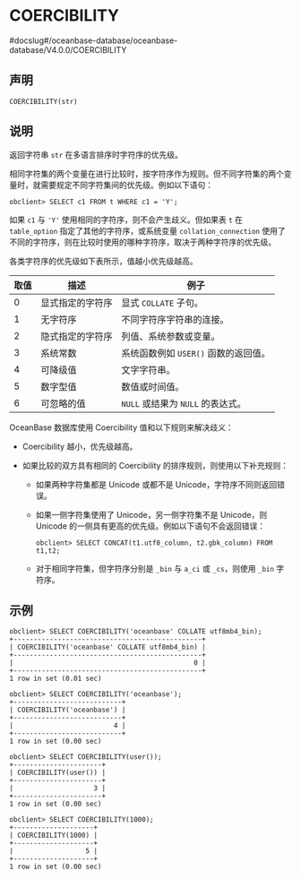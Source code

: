 COERCIBILITY 
=================================
#docslug#/oceanbase-database/oceanbase-database/V4.0.0/COERCIBILITY


声明 
-----------------------

```unknow
COERCIBILITY(str)
```



说明 
-----------------------

返回字符串 `str` 在多语言排序时字符序的优先级。

相同字符集的两个变量在进行比较时，按字符序作为规则。但不同字符集的两个变量时，就需要规定不同字符集间的优先级。例如以下语句：

```unknow
obclient> SELECT c1 FROM t WHERE c1 = 'Y';
```



如果 `c1` 与 `'Y'` 使用相同的字符序，则不会产生歧义。但如果表 `t` 在 `table_option` 指定了其他的字符序，或系统变量 `collation_connection` 使用了不同的字符序，则在比较时使用的哪种字符序，取决于两种字符序的优先级。

各类字符序的优先级如下表所示，值越小优先级越高。


| 取值 |    描述    |            例子            |
|----|----------|--------------------------|
| 0  | 显式指定的字符序 | 显式 `COLLATE` 子句。         |
| 1  | 无字符序     | 不同字符序字符串的连接。             |
| 2  | 隐式指定的字符序 | 列值、系统参数或变量。              |
| 3  | 系统常数     | 系统函数例如 `USER()` 函数的返回值。  |
| 4  | 可降级值     | 文字字符串。                   |
| 5  | 数字型值     | 数值或时间值。                  |
| 6  | 可忽略的值    | `NULL` 或结果为 `NULL` 的表达式。 |



OceanBase 数据库使用 Coercibility 值和以下规则来解决歧义：

* Coercibility 越小，优先级越高。

  

* 如果比较的双方具有相同的 Coercibility 的排序规则，则使用以下补充规则：

  * 如果两种字符集都是 Unicode 或都不是 Unicode，字符序不同则返回错误。

    
  
  * 如果一侧字符集使用了 Unicode，另一侧字符集不是 Unicode，则 Unicode 的一侧具有更高的优先级。例如以下语句不会返回错误：

    ```unknow
    obclient> SELECT CONCAT(t1.utf8_column, t2.gbk_column) FROM t1,t2;
    ```

    
  
  * 对于相同字符集，但字符序分别是 `_bin` 与 `a_ci` 或 `_cs`，则使用 `_bin` 字符序。

    
  

  




示例 
-----------------------

```unknow
obclient> SELECT COERCIBILITY('oceanbase' COLLATE utf8mb4_bin);
+-----------------------------------------------+
| COERCIBILITY('oceanbase' COLLATE utf8mb4_bin) |
+-----------------------------------------------+
|                                             0 |
+-----------------------------------------------+
1 row in set (0.01 sec)

obclient> SELECT COERCIBILITY('oceanbase');
+---------------------------+
| COERCIBILITY('oceanbase') |
+---------------------------+
|                         4 |
+---------------------------+
1 row in set (0.00 sec)

obclient> SELECT COERCIBILITY(user());
+----------------------+
| COERCIBILITY(user()) |
+----------------------+
|                    3 |
+----------------------+
1 row in set (0.00 sec)

obclient> SELECT COERCIBILITY(1000);
+--------------------+
| COERCIBILITY(1000) |
+--------------------+
|                  5 |
+--------------------+
1 row in set (0.00 sec)
```


